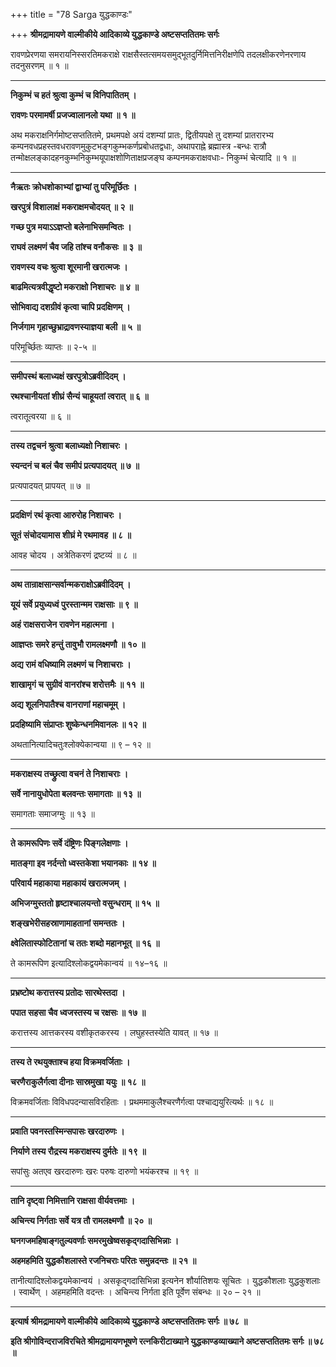 +++
title = "78 Sarga युद्धकाण्डः"

+++
**श्रीमद्रामायणे वाल्मीकीये आदिकाव्ये युद्धकाण्डे अष्टसप्ततितमः सर्गः**

रावणप्रेरणया समरायनिस्सरतिमकराक्षे राक्षसैस्तत्समयसमुद्भूतदुर्निमित्तनिरीक्षणेपि तदलक्षीकरणेनरणाय तदनुसरणम् ॥ १ ॥

****

**निकुम्भं च हतं श्रुत्वा कुम्भं च विनिपातितम् ।**

**रावणः परमामर्षी प्रजज्वालानलो यथा ॥ १ ॥**

अथ मकराक्षनिर्गमोष्टसप्ततितमे, प्रथमपक्षे अयं दशम्यां प्रातः, द्वितीयपक्षे तु दशम्यां प्रातरारभ्य कम्पनवधप्रहस्तवधरावणमुकुटभङ्गकुम्भकर्णप्रबोधतद्वधाः, अथापराह्ने ब्रह्मास्त्र -बन्धः रात्रौ तन्मोक्षलङ्कादहनकुम्भनिकुम्भयूपाक्षशोणिताक्षप्रजङ्घ कम्पनमकराक्षवधाः- निकुम्भं चेत्यादि ॥ १ ॥

****

**नैऋतः क्रोधशोकाभ्यां द्वाभ्यां तु परिमूर्छितः ।**

**खरपुत्रं विशालाक्षं मकराक्षमचोदयत् ॥ २ ॥**

**गच्छ पुत्र मयाऽऽज्ञप्तो बलेनाभिसमन्वितः ।**

**राघवं लक्ष्मणं चैव जहि तांश्च वनौकसः ॥ ३ ॥**

**रावणस्य वचः श्रुत्वा शूरमानी खरात्मजः ।**

**बाढमित्यत्रवीद्धृष्टो मकराक्षो निशाचरः ॥ ४ ॥**

**सोभिवाद्य दशग्रीवं कृत्वा चापि प्रदक्षिणम् ।**

**निर्जगाम गृहाच्छुभ्राद्रावणस्याज्ञया बली ॥ ५ ॥**

परिमूर्च्छितः व्याप्तः ॥ २-५ ॥

****

**समीपस्थं बलाध्यक्षं खरपुत्रोऽब्रवीदिदम् ।**

**रथश्चानीयतां शीघ्रं सैन्यं चाहूयतां त्वरात् ॥ ६ ॥**

त्वरातूत्वरया ॥ ६ ॥

****

**तस्य तद्वचनं श्रुत्वा बलाध्यक्षो निशाचरः ।**

**स्यन्दनं च बलं चैव समीपं प्रत्यपादयत् ॥ ७ ॥**

प्रत्यपादयत् प्रापयत् ॥ ७ ॥

****

**प्रदक्षिणं रथं कृत्वा आरुरोह निशाचरः ।**

**सूतं संचोदयामास शीघ्रं मे रथमावह ॥ ८ ॥**

आवह चोदय । अत्रेतिकरणं द्रष्टव्यं ॥ ८ ॥

****

**अथ तान्राक्षसान्सर्वान्मकराक्षोऽब्रवीदिदम् ।**

**यूयं सर्वे प्रयुध्यध्वं पुरस्तान्मम राक्षसाः ॥ ९ ॥**

**अहं राक्षसराजेन रावणेन महात्मना ।**

**आज्ञप्तः समरे हन्तुं तावुभौ रामलक्ष्मणौ ॥ १० ॥**

**अद्य रामं वधिष्यामि लक्ष्मणं च निशाचराः ।**

**शाखामृगं च सुग्रीवं वानरांश्च शरोत्तमैः ॥ ११ ॥**

**अद्य शूलनिपातैश्च वानराणां महाचमूम् ।**

**प्रदहिष्यामि संप्राप्तः शुष्केन्धनमिवानलः ॥ १२ ॥**

अथतानित्यादिचतुःश्लोक्येकान्वया ॥ ९ – १२ ॥

****

**मकराक्षस्य तच्छ्रुत्वा वचनं ते निशाचराः ।**

**सर्वे नानायुधोपेता बलवन्तः समागताः ॥ १३ ॥**

समागताः समाजग्मुः ॥ १३ ॥

****

**ते कामरूपिणः सर्वे दंष्ट्रिणः पिङ्गलेक्षणाः ।**

**मातङ्गा इव नर्दन्तो ध्वस्तकेशा भयानकाः ॥ १४ ॥**

**परिवार्य महाकाया महाकायं खरात्मजम् ।**

**अभिजग्मुस्ततो हृष्टाश्चालयन्तो वसुन्धराम् ॥ १५ ॥**

**शङ्खभेरीसहस्राणामाहतानां समन्ततः ।**

**क्ष्वेलितास्फोटितानां च ततः शब्दो महानभूत् ॥ १६ ॥**

ते कामरूपिण इत्यादिश्लोकद्वयमेकान्वयं ॥ १४–१६ ॥

****

**प्रभ्रष्टोथ करात्तस्य प्रतोदः सारथेस्तदा ।**

**पपात सहसा चैव ध्वजस्तस्य च रक्षसः ॥ १७ ॥**

करात्तस्य आत्तकरस्य वशीकृतकरस्य । लघुहस्तस्येति यावत् ॥ १७ ॥

****

**तस्य ते रथयुक्ताश्च हया विक्रमवर्जिताः ।**

**चरणैराकुलैर्गत्वा दीनाः सास्रमुखा ययुः ॥ १८ ॥**

विक्रमवर्जिताः विविधपदन्यासविरहिताः । प्रथममाकुलैश्चरणैर्गत्वा पश्चाद्ययुरित्यर्थः ॥ १८ ॥

****

**प्रवाति पवनस्तस्मिन्सपासः खरदारुणः ।**

**निर्याणे तस्य रौद्रस्य मकराक्षस्य दुर्मतेः ॥ १९ ॥**

सपांसुः अतएव खरदारुणः खरः परुषः दारुणो भयंकरश्च ॥ १९ ॥

****

**तानि दृष्ट्वा निमित्तानि राक्षसा वीर्यवत्तमाः ।**

**अचिन्त्य निर्गताः सर्वे यत्र तौ रामलक्ष्मणौ ॥ २० ॥**

**घनगजमहिषाङ्गतुल्यवर्णाः समरमुखेष्वसकृद्गदासिभिन्नाः ।**

**अहमहमिति युद्धकौशलास्ते रजनिचराः परितः समुन्नदन्तः ॥ २१ ॥**

तानीत्यादिश्लोकद्वयमेकान्वयं । असकृद्गदासिभिन्ना इत्यनेन शौर्यातिशयः सूचितः । युद्धकौशलाः युद्धकुशलाः । स्वार्थेण् । अहमहमिति वदन्तः । अचिन्त्य निर्गता इति पूर्वेण संबन्धः ॥ २० – २१ ॥

****

**इत्यार्ष श्रीमद्रामायणे वाल्मीकीये आदिकाव्ये युद्धकाण्डे अष्टसप्ततितमः सर्गः ॥ ७८ ॥**

**इति श्रीगोविन्दराजविरचिते श्रीमद्रामायणभूषणे रत्नकिरीटाख्याने युद्धकाण्डव्याख्याने अष्टसप्ततितमः सर्गः ॥ ७८ ॥**
